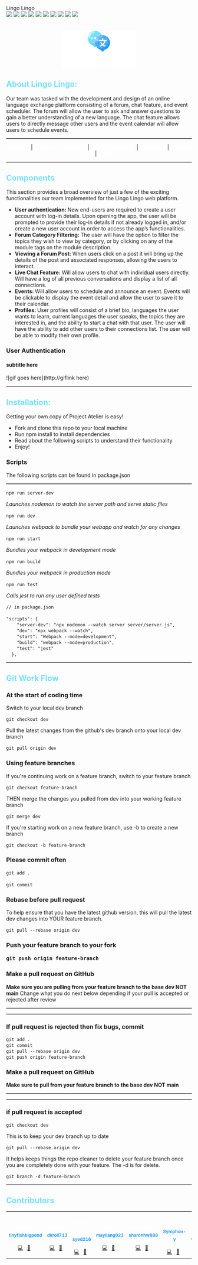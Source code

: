 <!-- <div style="display: flex; flex-direction: column; justify-content: center;"> -->
<div style="position: relative;">

<div style="align-self: flex-start;>
<h1 style="color: white"> Lingo Lingo </h1>

<div align="left">
<img src="https://img.shields.io/github/package-json/dependency-version/TitanInSpirit/Project_Atelier/react" />
<img src="https://img.shields.io/github/package-json/dependency-version/TitanInSpirit/Project_Atelier/webpack" />
<img src="https://img.shields.io/github/package-json/dependency-version/TitanInSpirit/Project_Atelier/axios"/>
<img src="https://img.shields.io/github/package-json/dependency-version/TitanInSpirit/Project_Atelier/nodemon"/>
<img src="https://img.shields.io/badge/postgres-%5E12.12-blue">
<img src="https://img.shields.io/badge/zustand-%5E4.0.0-blue">
<img src="https://img.shields.io/badge/firebase-%5E9.9.2-blue">
<img src="https://img.shields.io/badge/socket.io-%5E4.5.1-blue">
<img src="https://img.shields.io/badge/annyang-%5E2.6.1-blue">
<img src="https://img.shields.io/badge/googleapis-%5E105.0.0-blue">
</div>
<br></br>
<div align="center">
  <img src="client/assets/logoWhiteLettering.svg" width=200px>
</div>

 <h2 style="color:#73E0FE"> About Lingo Lingo: </h2>

Our team was tasked with the development and design of an online language exchange platform consisting of a forum, chat feature, and event scheduler. The forum will allow the user to ask and answer questions to gain a better understanding of a new language. The chat feature allows users to directly message other users and the event calendar will allow users to schedule events.

<hr style="background-color: #5c5c5c;height: 2.0px;"/>

<p align="center">
<a href="#overview" style="color: white">Overview</a> |
<a href="#questions--answers" style="color: white">Questions & Answers</a> |
<a href="#ratings--reviews" style="color: white">Ratings & Reviews</a> |
<a href="#-installation-" style="color: white">Installation</a> |
<a href="#-git-work-flow-" style="color: white">Git Work Flow</a> |
<a href="#-testing-" style="color: white">Testing</a>
</p>

<hr style="background-color: #5c5c5c;height: 2.0px;"/>

<h2 style="color:#73E0FE"> Components </h2>

This section provides a broad overview of just a few of the exciting functionalities our team implemented for the Lingo Lingo web platform.

- <b> User authentication: </b> New end-users are required to create a user account with log-in details. Upon opening the app, the user will be prompted to provide their log-in details if not already logged in, and/or create a new user account in order to access the app’s functionalities.
- <b> Forum Category Filtering: </b> The user will have the option to filter the topics they wish to view by category, or by clicking on any of the module tags on the module description.
- <b> Viewing a Forum Post:  </b>  When users click on a post it will bring up the details of the post and associated responses, allowing the users to interact.
- <b> Live Chat Feature: </b>  Will allow users to chat with individual users directly. Will have a log of all previous conversations and display a list of all connections.
- <b> Events: </b> Will allow users to schedule and announce an event. Events will be clickable to display the event detail and allow the user to save it to their calendar.
- <b> Profiles: </b> User profiles will consist of a brief bio, languages the user wants to learn, current languages the user speaks, the topics they are interested in, and the ability to start a chat with that user. The user will have the ability to add other users to their connections list. The user will be able to modify their own profile.


### User Authentication

<!-- info about user authentication here -->

#### subtitle here

![gif goes here](http://giflink here)

<!-- some text about the above image -->


<hr style="background-color: #5c5c5c;height: 2.0px;"/>

<h2 style="color:#73E0FE"> Installation: </h2>

Getting your own copy of Project Atelier is easy!

- Fork and clone this repo to your local machine
- Run npm install to install dependencies
- Read about the following scripts to understand their functionality
- Enjoy!

### Scripts

The following scripts can be found in package.json

<hr style="background-color: #5c5c5c;height: 2.0px;"/>

`npm run server-dev`

<i> Launches nodemon to watch the server path and serve static files </i>

`npm run dev`

<i> Launches webpack to bundle your webapp and watch for any changes </i>

`npm run start`

<i> Bundles your webpack in development mode </i>

`npm run build`

<i> Bundles your webpack in production mode </i>

`npm run test`

<i> Calls jest to run any user defined tests </i>

```
// in package.json

"scripts": {
    "server-dev": "npx nodemon --watch server server/server.js",
    "dev": "npx webpack --watch",
    "start": "Webpack --mode=development",
    "build": "webpack --mode=production",
    "test": "jest"
  },
```

<hr style="background-color: #5c5c5c;height: 2.0px;"/>

<h2 style="color:#73E0FE"> Git Work Flow </h2>

<h3> At the start of coding time </h3>
Switch to your local dev branch

```
git checkout dev
```

Pull the latest changes from the github's dev branch onto your local dev branch

```
git pull origin dev
```

<h3> Using feature branches </h3>
If you're continuing work on a feature branch, switch to your feature branch

```
git checkout feature-branch
```

THEN merge the changes you pulled from dev into your working feature branch

```
git merge dev
```

If you're starting work on a new feature branch, use -b to create a new branch

```
git checkout -b feature-branch
```

<h3> Please commit often </h3>

```
git add .

git commit
```

<h3> Rebase before pull request </h3>
To help ensure that you have the latest github version, this will pull the latest dev changes into YOUR feature branch.

```
git pull --rebase origin dev
```


<h3> Push your feature branch to your fork

```
git push origin feature-branch
```

<h3> Make a pull request on GitHub </h3>

<b>Make sure you are pulling from your feature branch to the base dev NOT main</b>
Change what you do next below depending if your pull is accepted or rejected after review

<hr style="background-color: #5c5c5c;height: 2.0px;"/>
<hr style="background-color: #5c5c5c;height: 2.0px;"/>

<h3> If pull request is rejected then fix bugs, commit </h3>

```
git add .
git commit
git pull --rebase origin dev
git push origin feature-branch
```

<h3>Make a pull request on GitHub </h3>
<b>Make sure to pull from your feature branch to the base dev NOT main</b>

<hr style="background-color: #5c5c5c;height: 2.0px;"/>
<hr style="background-color: #5c5c5c;height: 2.0px;"/>

<h3> if pull request is accepted </h3>

```
git checkout dev
```
This is to keep your dev branch up to date

```
git pull --rebase origin dev
```
It helps keeps things the repo cleaner to delete your feature branch once you are completely done with your feature. The -d is for delete.
```
git branch -d feature-branch
```


<hr style="background-color: #5c5c5c;height: 2.0px;"/>

<h2 style="color:#73E0FE"> Contributors </h2>

<table >
    <td align="center">
        <a href="https://github.com/tinyfishbigpond" style="color: white; text-decoration: none;">
            <img src="https://avatars.githubusercontent.com/u/104777892?v=4" width="100px;" alt=""/>
            <br />
            <sub>
                <b><span style="color: white"> David F. </span> | <span style="color: #229AEF">tinyfishbigpond</span></b>
            </sub>
        </a>
        <br /><br>
        <a href="https://github.com/Team-Scar/Lingo-Lingo/issues?q=is%3Aclosed+author%3Atinyfishbigpond" title="Commits">💻</a> &nbsp;
        <a href="https://github.com/Team-Scar/Lingo-Lingo/tree/dev/client/src/components/livechat" title="Component">📖</a> &nbsp;
    </td>
    <td align="center">
        <a href="https://github.com/dkroll713" style="color: white; text-decoration: none;">
            <img src="https://avatars.githubusercontent.com/u/41023883?v=4" width="100px;" alt=""/>
            <br />
            <sub>
                <b><span style="color: white"> David K. </span> | <span style="color: #229AEF">dkroll713</span></b>
            </sub>
        </a>
        <br /><br>
        <a href="https://github.com/Team-Scar/Lingo-Lingo/issues?q=is%3Aclosed+author%3Adkroll713" title="Commits">💻</a> &nbsp;
        <a href="https://github.com/Team-Scar/Lingo-Lingo/tree/dev/client/src/components/forum" title="Component">📖</a> &nbsp;
    </td>
    <td align="center">
        <a href="https://github.com/syed216" style="color: white; text-decoration: none;">
            <img src="https://avatars.githubusercontent.com/u/89633880?v=4" width="100px;" alt=""/>
            <br />
            <sub>
                <b><span style="color: white"> Fahad S.</span> | <span style="color: #229AEF"> syed216</span></b>
            </sub>
        </a>
        <br /><br>
        <a href="https://github.com/Team-Scar/Lingo-Lingo/issues?q=is%3Aclosed+author%3Asyed216" title="Commits">💻</a> &nbsp;
        <a href="https://github.com/Team-Scar/Lingo-Lingo/tree/dev/client/src/components/userprofile" title="Component">📖</a> &nbsp;
    </td>
    <td align="center">
        <a href="https://github.com/mayliang021" style="color: white; text-decoration: none;">
            <img src="https://avatars.githubusercontent.com/u/97858299?v=4?s=100" width="100px;" alt=""/>
            <br />
            <sub>
                <b><span style="color: white"> May L.</span> | <span style="color: #229AEF"> mayliang021</span></b>
            </sub>
        </a>
        <br /><br>
        <a href="https://github.com/Team-Scar/Lingo-Lingo/issues?q=is%3Aclosed+author%3Amayliang021" title="Commits">💻</a> &nbsp;
        <a href="https://github.com/Team-Scar/Lingo-Lingo/tree/dev/client/src/components/userauth" title="Component">📖</a> &nbsp;
    </td>
    <td align="center">
        <a href="https://github.com/sharonhw888" style="color: white; text-decoration: none;">
            <img src="https://avatars.githubusercontent.com/u/101309894?v=4" width="100px;" alt=""/>
            <br />
            <sub>
                <b><span style="color: white"> Sharon W.</span> | <span style="color: #229AEF"> sharonhw888</span></b>
            </sub>
        </a>
        <br /><br>
        <a href="https://github.com/Team-Scar/Lingo-Lingo/issues?q=is%3Aclosed+author%3Asharonhw888" title="Commits">💻</a> &nbsp;
        <a href="https://github.com/Team-Scar/Lingo-Lingo/tree/dev/client/src/components/events" title="Component">📖</a> &nbsp;
    </td>
    <td align="center">
        <a href="https://github.com/Symphon-y" style="color: white; text-decoration: none;">
            <img src="https://avatars.githubusercontent.com/u/90964291?v=4?s=100" width="100px;" alt=""/>
            <br />
            <sub>
                <b><span style="color: white"> Travis R. </span> | <span style="color: #229AEF"> Symphon-y </span></b>
            </sub>
        </a>
        <br /><br>
        <a href="https://github.com/Team-Scar/Lingo-Lingo/issues?q=is%3Aclosed+author%3ASymphon-y" title="Commits">💻</a> &nbsp;
        <a href="https://github.com/Team-Scar/Lingo-Lingo/tree/dev/client/src/components/sidebar" title="Component">📖</a> &nbsp;
    </td>
    <td align="center">
        <a href="https://github.com/Symphon-y" style="color: white; text-decoration: none;">
            <img src="https://avatars.githubusercontent.com/u/18475074?v=4" width="100px;" alt=""/>
            <br />
            <sub>
                <b><span style="color: white"> Viren P. </span> | <span style="color: #229AEF"> vpatel89 </span></b>
            </sub>
        </a>
        <br /><br>
        <a href="https://github.com/Team-Scar/Lingo-Lingo/issues?q=is%3Aclosed+author%3Avpatel89" title="Commits">💻</a> &nbsp;
        <a href="https://github.com/Team-Scar/Lingo-Lingo/tree/dev/client/src/components/forum_details" title="Component">📖</a> &nbsp;
    </td>
<table>
</div>
    <div style="position: absolute; top: 150vw; left: -8vw; opacity: .04; background-image: url(Assets/leftFoot.svg); background-repeat: no-repeat; transform: scale(100);">
    &nbsp;
    </div>
        <div style="position: absolute; top: 400vw; margin-left: 90vw; opacity: .04; background-image: url(Assets/Favicon.svg); background-repeat: no-repeat; transform: scale(100);">
    &nbsp;
    </div>
        <div style="position: absolute; top: 850vw; left: -8vw; opacity: .04; background-image: url(Assets/leftFoot.svg); background-repeat: no-repeat; transform: scale(100);">
    &nbsp;
    </div>
</div>